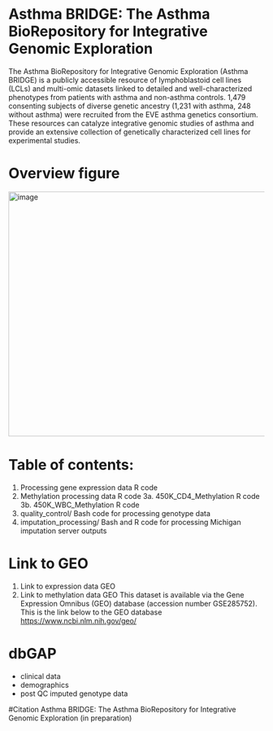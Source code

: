 # Asthma BRIDGE: The Asthma BioRepository for Integrative Genomic Exploration

The Asthma BioRepository for Integrative Genomic Exploration (Asthma BRIDGE) is a publicly accessible resource of lymphoblastoid cell lines (LCLs) and multi-omic datasets linked to detailed and well-characterized phenotypes from patients with asthma and non-asthma controls. 1,479 consenting subjects of diverse genetic ancestry (1,231 with asthma, 248 without asthma) were recruited from the EVE asthma genetics consortium. These resources can catalyze integrative genomic studies of asthma and provide an extensive collection of genetically characterized cell lines for experimental studies.
# Overview figure
<img width="731" height="481" alt="image" src="https://github.com/user-attachments/assets/b77ba709-68fb-4920-9886-8f481d404e76" />



# Table of contents:

1. Processing gene expression data R code
3. Methylation processing data R code 
   3a. 450K_CD4_Methylation R code
   3b. 450K_WBC_Methylation R code
4. quality_control/ Bash code for processing genotype data
5. imputation_processing/ Bash and R code for processing Michigan imputation server outputs

# Link to GEO 

1. Link to expression data GEO
2. Link to methylation data GEO 
This dataset is available via the Gene Expression Omnibus (GEO) database (accession number GSE285752).
This is the link below to the GEO database
https://www.ncbi.nlm.nih.gov/geo/

# dbGAP
- clinical data
- demographics
- post QC imputed genotype data

#Citation
Asthma BRIDGE: The Asthma BioRepository for Integrative Genomic Exploration (in preparation)



